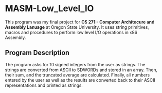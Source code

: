 # MASM-Low_Level_IO

This program was my final project for **CS 271 - Computer Architecure and
Assembly Lanuage** at Oregon State University. It uses string primitives, macros
and procedures to perform low level I/O operations in x86 Assembly.

## Program Description

The program asks for 10 signed integers from the user as strings. The strings
are converted from ASCII to SDWORDs and stored in an array. Then, their sum,
and the truncated average are calculated. Finally, all numbers entered by the
user as well as the results are converted back to their ASCII representations
and printed as strings.
